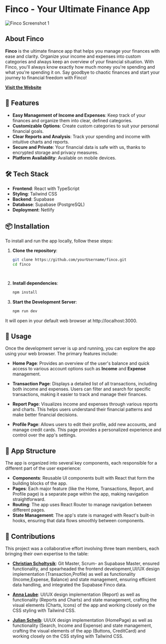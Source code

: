# Finco - Your Ultimate Finance App

![Finco Screenshot 1](assets/images/Finco.png)  


## About Finco

**Finco** is the ultimate finance app that helps you manage your finances with ease and clarity. Organize your income and expenses into custom categories and always keep an overview of your financial situation. With Finco, you'll always know exactly how much money you're spending and what you're spending it on. Say goodbye to chaotic finances and start your journey to financial freedom with Finco!

**[Visit the Website](https://finco-app.netlify.app/)** 

## 🚀 Features

- **Easy Management of Income and Expenses**: Keep track of your finances and organize them into clear, defined categories.
- **Customizable Options**: Create custom categories to suit your personal financial goals.
- **Clear Reports and Analysis**: Track your spending and income with intuitive charts and reports.
- **Secure and Private**: Your financial data is safe with us, thanks to encrypted storage and privacy measures.
- **Platform Availability**: Available on mobile devices.

## 🛠️ Tech Stack

- **Frontend**: React with TypeScript
- **Styling**: Tailwind CSS
- **Backend**: Supabase
- **Database**: Supabase (PostgreSQL)
- **Deployment**: Netlify

## 📦 Installation

To install and run the app locally, follow these steps:

1. **Clone the repository**:

   ```bash
   git clone https://github.com/yourUsername/finco.git
   cd finco

  
2. **Install dependencies**:

   ```bash
   npm install


3. **Start the Development Server**:

   ```bash
   npm run dev

  It will open in your default web browser at http://localhost:3000. 


## 🚦 Usage

Once the development server is up and running, you can explore the app using your web browser. The primary features include:

- **Home Page**: Provides an overview of the user's balance and quick access to various account options such as **Income** and **Expense** management.

- **Transaction Page**: Displays a detailed list of all transactions, including both income and expenses. Users can filter and search for specific transactions, making it easier to track and manage their finances.

- **Report Page**: Visualizes income and expenses through various reports and charts. This helps users understand their financial patterns and make better financial decisions.

- **Profile Page**: Allows users to edit their profile, add new accounts, and manage credit cards. This page provides a personalized experience and control over the app's settings.
  

## 📁 App Structure

The app is organized into several key components, each responsible for a different part of the user experience:

- **Components**: Reusable UI components built with React that form the building blocks of the app.
- **Pages**: Each major feature (like the Home, Transactions, Report, and Profile page) is a separate page within the app, making navigation straightforward.
- **Routing**: The app uses React Router to manage navigation between different pages.
- **State Management**: The app's state is managed with React's built-in hooks, ensuring that data flows smoothly between components.

## 👥 Contributions

This project was a collaborative effort involving three team members, each bringing their own expertise to the table:

- [**Christian Scholtysik**](https://github.com/ChristianScholtysik): Git Master, Scrum- an Supabase Master, ensured functionality, and spearheaded the frontend development,UI/UX design implementation (Transaction,Profile) as well as functionality (Income,Expense, Balance) and state management, ensuring efficient data handling, and integrated the Supabase Finco data.

- [**Anna Laube**](https://github.com/shakedown3000): UI/UX design implementation (Report) as well as functionality (Reports and Charts) and state management, crafting the visual elements (Charts, Icons) of the app and working closely on the CSS styling with Tailwind CSS.

- [**Julian Scheib**](https://github.com/JulianScheib): UI/UX design implementation (HomePage) as well as functionality (Search, Income and Expense) and state management, crafting the visual elements of the app (Buttons, CreditCard) and working closely on the CSS styling with Tailwind CSS.


